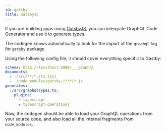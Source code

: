 ```yaml
---
id: gatsby
title: GatsbyJS
---
```


If you are building apps using [GatsbyJS](https://www.gatsbyjs.org/), you can intergrate GraphQL Code Generator and use it to generate types.

The codegen knows automatically to look for the import of the `graphql` tag for `gatsby` package.

Using the following config file, it should cover everything specific to Gastby:

```yml
schema: http://localhost:8000/___graphql
documents:
  - ./src/**/*.{ts,tsx}
  - ./node_modules/gatsby-*/**/*.js
generates:
  ./src/graphqlTypes.ts:
    plugins:
      - typescript
      - typescript-operations
```

Now, the codegen should be able to load your GraphQL operations from your source code, and also load all the internal fragments from `node_modules`.

